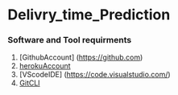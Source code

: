 # Delivry_time_Prediction

### Software and Tool requirments

  1. [GithubAccount] (https://github.com)
  2. [herokuAccount](https:heruko.com)
  3. [VScodeIDE] (https://code.visualstudio.com/)
  4. [GitCLI](https://git-scm.com/book/en/v2/Getting-Started-The-Command-Line)